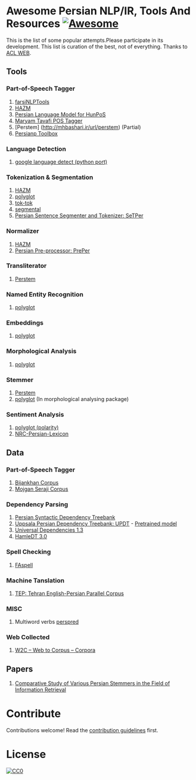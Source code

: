 # Awesome Persian NLP/IR, Tools And Resources [![Awesome](https://cdn.rawgit.com/sindresorhus/awesome/d7305f38d29fed78fa85652e3a63e154dd8e8829/media/badge.svg)](https://github.com/sindresorhus/awesome)

This is the list of some popular attempts.Please participate in its development. This list is curation of the best, not of everything.
 Thanks to [ACL WEB](http://aclweb.org/aclwiki/index.php?title=Resources_for_Persian).

## Tools
### Part-of-Speech Tagger
  1. [farsiNLPTools](http://mhbashari.ir/url/farsiools)
  2. [HAZM](http://mhbashari.ir/url/hazm)
  4. [Persian Language Model for HunPoS](http://mhbashari.ir/url/unoager)
  5. [Maryam Tavafi POS Tagger ](http://mhbashari.ir/url/aryamavafi)
  6. [Perstem] (http://mhbashari.ir/url/perstem) (Partial)
  7. [Persianp Toolbox](http://mhbashari.ir/url/ersianpoolbox)

### Language Detection
  1. [google language detect (python port)](http://mhbashari.ir/url/langdetect)
  
### Tokenization & Segmentation
   1. [HAZM](http://mhbashari.ir/url/hazm)
   2. [polyglot](http://mhbashari.ir/url/polyglot)
   3. [tok-tok](http://mhbashari.ir/url/tok-tok)
   4. [segmental](http://mhbashari.ir/url/segmental)
   5. [Persian Sentence Segmenter and Tokenizer: SeTPer](http://mhbashari.ir/url/setper)

### Normalizer
   1. [HAZM](http://mhbashari.ir/url/hazm)
   2. [Persian Pre-processor: PrePer](http://mhbashari.ir/url/preper)
   
### Transliterator
   1. [Perstem](http://mhbashari.ir/url/perstem)
   
### Named Entity Recognition
   1. [polyglot](http://mhbashari.ir/url/polyglot)

### Embeddings
   1. [polyglot](http://mhbashari.ir/url/polyglot)

### Morphological Analysis
   1. [polyglot](http://mhbashari.ir/url/polyglot)

### Stemmer
   1. [Perstem](http://mhbashari.ir/url/perstem)
   2. [polyglot](http://mhbashari.ir/url/polyglot) (In morphological analysing package)

### Sentiment Analysis
   1. [polyglot (polarity)](http://mhbashari.ir/url/polyglot)
   2. [NRC-Persian-Lexicon](http://mhbashari.ir/url/nrcperlex)
   
## Data
### Part-of-Speech Tagger
   1. [Bijankhan Corpus](http://mhbashari.ir/url/bijankhan)
   1. [Mojgan Seraji Corpus](http://mhbashari.ir/url/ppsalaersianorpus)
   

### Dependency Parsing
   1. [Persian Syntactic Dependency Treebank](http://mhbashari.ir/url/perdt)
   2. [Uppsala Persian Dependency Treebank: UPDT](http://mhbashari.ir/url/updt)
     - [Pretrained model](http://mhbashari.ir/url/parsper-mate)
   3. [Universal Dependencies 1.3](http://mhbashari.ir/url/niversalependencies)
   4. [HamleDT 3.0](http://mhbashari.ir/url/amle)

   
### Spell Checking
   1. [FAspell](http://mhbashari.ir/url/spell)

### Machine Tanslation
   1. [TEP: Tehran English-Persian Parallel Corpus](http://mhbashari.ir/url/ehranabesources)

### MISC
   1. Multiword verbs [perspred](http://mhbashari.ir/url/perspred)
   
### Web Collected
   1. [W2C – Web to Corpus – Corpora](http://mhbashari.ir/url/2ebtoorpus)
 
## Papers
   1. [Comparative Study of Various Persian Stemmers in the Field of Information Retrieval ](http://mhbashari.ir/url/stemmerpaper01)

# Contribute

Contributions welcome! Read the [contribution guidelines](contributing.md) first.

# License

[![CC0](https://i.creativecommons.org/p/zero/1.0/88x31.png)](https://creativecommons.org/publicdomain/zero/1.0/)
